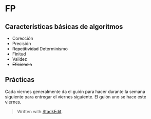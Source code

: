 
# FP

## Características básicas de algoritmos
- Corección 
- Precisión
- ~~Repetitividad~~ Determinismo
- Finitud
- Validez
- ~~Eficiencia~~

## Prácticas
Cada viernes generalmente da el guión para hacer durante la semana siguiente para entregar el viernes siguiente. El guión uno se hace este viernes.

> Written with [StackEdit](https://stackedit.io/).
<!--stackedit_data:
eyJoaXN0b3J5IjpbLTEzOTUwNjc0MywzNzczMTM5NzNdfQ==
-->
